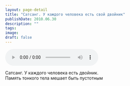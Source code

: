 ```yaml
---
layout: page-detail
title: "Сатсанг. У каждого человека есть свой двойник"
publishDate: 2010.06.30
description: ""
tags:
image:
draft: false
---
```


<audio title="2010.06.30 - Сатсанг. У каждого человека есть свой двойник.mp3" src="/upload/iblock/844/8440f58ba1b5d89a9ec31a37a22dd101.mp3" controls=""></audio>

 Сатсанг. У каждого человека есть двойник.  
 Память тонкого тела мешает быть пустотным   

  
